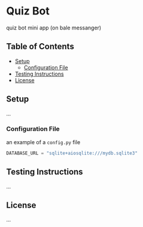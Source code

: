 # Quiz Bot
quiz bot mini app (on bale messanger)

## Table of Contents
- [Setup](#setup)
  - [Configuration File](#configuration-file)
- [Testing Instructions](#testing-instructions)
- [License](#license)


## Setup
...

### Configuration File
an example of a `config.py` file
```python
DATABASE_URL = "sqlite+aiosqlite:///mydb.sqlite3"
```

## Testing Instructions
...

## License
...
